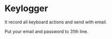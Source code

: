 # Keylogger
It record all keyboard actions and send with email.

Put your email and password to 31th line.

